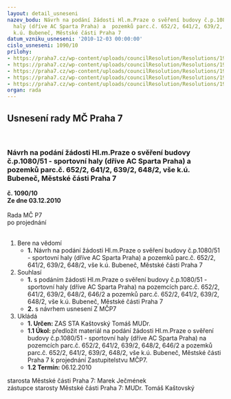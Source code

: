 ```yaml
---
layout: detail_usneseni
nazev_bodu: Návrh na podání žádosti Hl.m.Praze o svěření budovy č.p.1080/51 - sportovní
  haly (dříve AC Sparta Praha) a  pozemků parc.č. 652/2, 641/2, 639/2, 648/2, vše
  k.ú. Bubeneč, Městské části Praha 7
datum_vzniku_usneseni: '2010-12-03 00:00:00'
cislo_usneseni: 1090/10
prilohy:
- https://praha7.cz/wp-content/uploads/councilResolution/Resolutions/19823/65-10-p%c5%99%c3%adl.%c4%8d.1.tif
- https://praha7.cz/wp-content/uploads/councilResolution/Resolutions/19823/65-10-p%c5%99%c3%adloha_%c4%8d.2-_usnesen%c3%ad_mhmp.tif
- https://praha7.cz/wp-content/uploads/councilResolution/Resolutions/19823/65-10-usnesen%c3%ad_40_72.pdf
- https://praha7.cz/wp-content/uploads/councilResolution/Resolutions/19823/65-10-24210z.doc
- https://praha7.cz/wp-content/uploads/councilResolution/Resolutions/19823/65-10-sverenyhalyz.doc
organ: rada
---
```

<div id="ucUsn_pList" class="usn">
	<span><h2>Usnesení rady MČ Praha 7 </h2>
<br></span><div class="standBody">
<span><h3>Návrh na podání žádosti Hl.m.Praze o svěření budovy č.p.1080/51 - sportovní haly (dříve AC Sparta Praha) a  pozemků parc.č. 652/2, 641/2, 639/2, 648/2, vše k.ú. Bubeneč, Městské části Praha 7</h3></span><div class="center">
		<strong>č. 1090/10</strong><br>
	</div>
<div class="center">
		<strong>Ze dne 03.12.2010</strong><br><br>
	</div>Rada MČ P7<br> po projednání<br><br><ol>
<li>Bere na vědomí<ul><li>
<strong>1.</strong> Návrh na podání žádosti Hl.m.Praze o svěření budovy č.p.1080/51 - sportovní haly (dříve AC Sparta Praha) a  pozemků parc.č. 652/2, 641/2, 639/2, 648/2, vše k.ú. Bubeneč, Městské části Praha 7</li></ul>
</li>
<li>Souhlasí<ul>
<li>
<strong>1.</strong> s podáním žádosti Hl.m.Praze o svěření budovy č.p.1080/51 - sportovní haly (dříve AC Sparta Praha) na pozemcích  parc.č. 652/2, 641/2, 639/2, 648/2,  646/2 a  pozemků parc.č. 652/2, 641/2, 639/2, 648/2, vše  k.ú. Bubeneč, Městské části Praha 7</li>
<li>
<strong>2.</strong> s návrhem usnesení Z MČP7          </li>
</ul>
</li>
<li>Ukládá<ul>
<li>
<strong>1. Určen: </strong>ZAS STA Kaštovský Tomáš MUDr.</li>
<li>
<strong>1.1 Úkol: </strong>předložit materiál na  podání žádosti Hl.m.Praze o svěření budovy č.p.1080/51 - sportovní haly (dříve AC Sparta Praha) na pozemcích  parc.č. 652/2, 641/2, 639/2, 648/2,  646/2 a  pozemků parc.č. 652/2, 641/2, 639/2, 648/2, vše  k.ú. Bubeneč, Městské části Praha 7 k projednání Zastupitelstvu MČP7.</li>
<li>
<strong>1.2 Termín: </strong>06.12.2010</li>
</ul>
</li>
</ol>starosta Městské části Praha 7: Marek Ječmének<br>zástupce starosty Městské části Praha 7: MUDr. Tomáš Kaštovský 
</div>
</div>